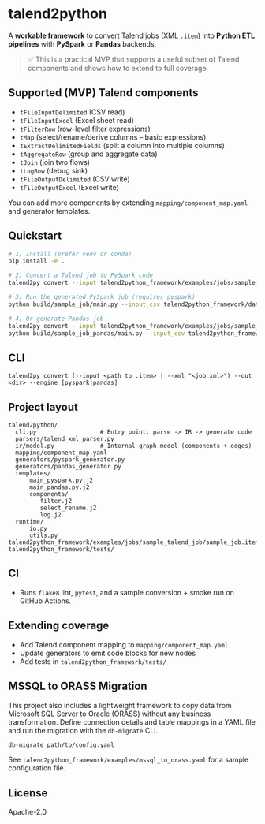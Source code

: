 # talend2python

A **workable framework** to convert Talend jobs (XML `.item`) into **Python ETL pipelines** with **PySpark** or **Pandas** backends.

> ✅ This is a practical MVP that supports a useful subset of Talend components and shows how to extend to full coverage.

## Supported (MVP) Talend components

- `tFileInputDelimited` (CSV read)
- `tFileInputExcel` (Excel sheet read)
- `tFilterRow` (row-level filter expressions)
- `tMap` (select/rename/derive columns – basic expressions)
- `tExtractDelimitedFields` (split a column into multiple columns)
- `tAggregateRow` (group and aggregate data)
- `tJoin` (join two flows)
- `tLogRow` (debug sink)
- `tFileOutputDelimited` (CSV write)
- `tFileOutputExcel` (Excel write)

You can add more components by extending `mapping/component_map.yaml` and generator templates.

## Quickstart

```bash
# 1) Install (prefer venv or conda)
pip install -e .

# 2) Convert a Talend job to PySpark code
talend2py convert --input talend2python_framework/examples/jobs/sample_talend_job/sample_job.item --out build/sample_job --engine pyspark

# 3) Run the generated PySpark job (requires pyspark)
python build/sample_job/main.py --input_csv talend2python_framework/data/input.csv --output_csv build/output.csv

# 4) Or generate Pandas job
talend2py convert --input talend2python_framework/examples/jobs/sample_talend_job/sample_job.item --out build/sample_job_pandas --engine pandas
python build/sample_job_pandas/main.py --input_csv talend2python_framework/data/input.csv --output_csv build/output.csv
```

## CLI

```
talend2py convert (--input <path to .item> | --xml "<job xml>") --out <dir> --engine [pyspark|pandas]
```

## Project layout

```
talend2python/
  cli.py                  # Entry point: parse -> IR -> generate code
  parsers/talend_xml_parser.py
  ir/model.py             # Internal graph model (components + edges)
  mapping/component_map.yaml
  generators/pyspark_generator.py
  generators/pandas_generator.py
  templates/
      main_pyspark.py.j2
      main_pandas.py.j2
      components/
         filter.j2
         select_rename.j2
         log.j2
  runtime/
      io.py
      utils.py
talend2python_framework/examples/jobs/sample_talend_job/sample_job.item
talend2python_framework/tests/
```

## CI

- Runs `flake8` lint, `pytest`, and a sample conversion + smoke run on GitHub Actions.

## Extending coverage

- Add Talend component mapping to `mapping/component_map.yaml`
- Update generators to emit code blocks for new nodes
- Add tests in `talend2python_framework/tests/`

## MSSQL to ORASS Migration

This project also includes a lightweight framework to copy data from Microsoft SQL Server
to Oracle (ORASS) without any business transformation. Define connection details and
table mappings in a YAML file and run the migration with the `db-migrate` CLI.

```bash
db-migrate path/to/config.yaml
```

See `talend2python_framework/examples/mssql_to_orass.yaml` for a sample configuration
file.

## License

Apache-2.0

